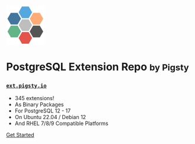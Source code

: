 ![logo](_media/icon.svg)

# PostgreSQL Extension Repo <small>by Pigsty</small>

### [`ext.pigsty.io`](https://pgexp.pigsty.io)


- 345 extensions!
- As Binary Packages
- For PostgreSQL 12 - 17
- On Ubuntu 22.04 / Debian 12
- And RHEL 7/8/9 Compatible Platforms




[Get Started](#get-started)
